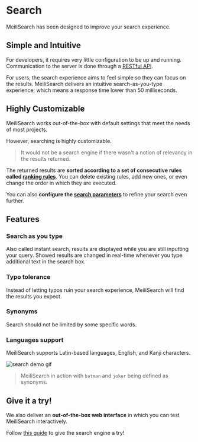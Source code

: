 # Search

MeiliSearch has been designed to improve your search experience.

## Simple and Intuitive

For developers, it requires very little configuration to be up and running. Communication to the server is done through a [RESTful API](/references/README.md).

For users, the search experience aims to feel simple so they can focus on the results. MeiliSearch delivers an intuitive search-as-you-type experience; which means a response time lower than 50 milliseconds.

## Highly Customizable

MeiliSearch works out-of-the-box with default settings that meet the needs of most projects.

However, searching is highly customizable.

> It would not be a search engine if there wasn't a notion of relevancy in the results returned.

The returned results are **sorted according to a set of consecutive rules called [ranking rules](/guides/main_concepts/relevancy.md#ranking-rules)**. You can delete existing rules, add new ones, or even change the order in which they are executed.

You can also **configure the [search parameters](/guides/advanced_guides/search_parameters.md)** to refine your search even further.

## Features

### Search as you type

Also called instant search, results are displayed while you are still inputting your query. Showed results are changed in real-time whenever you type additional text in the search box.

### Typo tolerance

Instead of letting typos ruin your search experience, MeiliSearch will find the results you expect.

### Synonyms

Search should not be limited by some specific words.

### Languages support

MeiliSearch supports Latin-based languages, English, and Kanji characters.

![search demo gif](/search-synonyms-typo.gif)

> MeiliSearch in action with `batman` and `joker` being defined as synonyms.

## Give it a try!

We also deliver an **out-of-the-box web interface** in which you can test MeiliSearch interactively.

Follow [this guide](/guides/advanced_guides/web_interface.md) to give the search engine a try!
